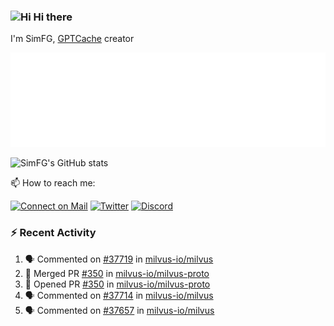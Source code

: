 ### <img src='https://qpluspicture.oss-cn-beijing.aliyuncs.com/6LjjQA/Hi.gif' alt='Hi' width="24"/> Hi there

I'm SimFG, [GPTCache](https://github.com/zilliztech/GPTCache) creator

![Metrics 👋](/metrics.plugin.followup.user.svg)

![SimFG's GitHub stats](https://github-readme-stats.vercel.app/api?username=SimFG&show_icons=true&theme=radical&count_private=true)

📫 How to reach me:

[![Connect on Mail](https://img.shields.io/badge/Ask%20me-anything-1abc9c.svg)](mailto:1142838399@qq.com)
[![Twitter](https://img.shields.io/twitter/follow/FogSim?style=social)](https://twitter.com/FogSim)
[![Discord](https://img.shields.io/discord/1092648432495251507?label=Discord&logo=discord)](https://discord.gg/Q8C6WEjSWV)

### :zap: Recent Activity

<!--START_SECTION:activity-->
1. 🗣 Commented on [#37719](https://github.com/milvus-io/milvus/issues/37719) in [milvus-io/milvus](https://github.com/milvus-io/milvus)
2. 🎉 Merged PR [#350](https://github.com/milvus-io/milvus-proto/pull/350) in [milvus-io/milvus-proto](https://github.com/milvus-io/milvus-proto)
3. 💪 Opened PR [#350](https://github.com/milvus-io/milvus-proto/pull/350) in [milvus-io/milvus-proto](https://github.com/milvus-io/milvus-proto)
4. 🗣 Commented on [#37714](https://github.com/milvus-io/milvus/issues/37714) in [milvus-io/milvus](https://github.com/milvus-io/milvus)
5. 🗣 Commented on [#37657](https://github.com/milvus-io/milvus/issues/37657) in [milvus-io/milvus](https://github.com/milvus-io/milvus)
<!--END_SECTION:activity-->

